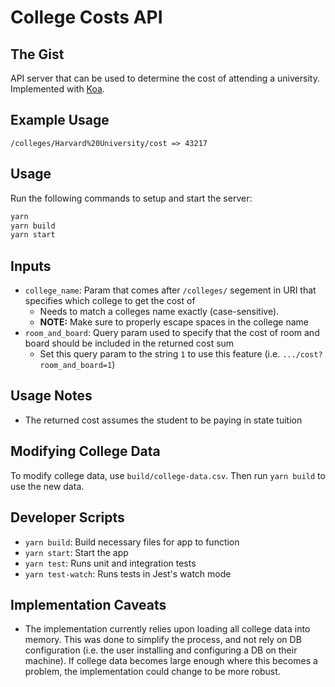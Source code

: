 # College Costs API

## The Gist

API server that can be used to determine the cost of attending a university. Implemented with [Koa](https://koajs.com/).

## Example Usage

```
/colleges/Harvard%20University/cost => 43217
```

## Usage

Run the following commands to setup and start the server:

```bash
yarn
yarn build
yarn start
```

## Inputs

- `college_name`: Param that comes after `/colleges/` segement in URI that specifies which college to get the cost of
  - Needs to match a colleges name exactly (case-sensitive).
  - **NOTE:** Make sure to properly escape spaces in the college name
- `room_and_board`: Query param used to specify that the cost of room and board should be included in the returned cost sum
  - Set this query param to the string `1` to use this feature (i.e. `.../cost?room_and_board=1`)

## Usage Notes

- The returned cost assumes the student to be paying in state tuition

## Modifying College Data

To modify college data, use `build/college-data.csv`. Then run `yarn build` to use the new data.

## Developer Scripts

- `yarn build`: Build necessary files for app to function
- `yarn start`: Start the app
- `yarn test`: Runs unit and integration tests
- `yarn test-watch`: Runs tests in Jest's watch mode

## Implementation Caveats

- The implementation currently relies upon loading all college data into memory. This was done to simplify the process, and not rely on DB configuration (i.e. the user installing and configuring a DB on their machine). If college data becomes large enough where this becomes a problem, the implementation could change to be more robust.
